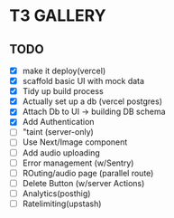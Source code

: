 # T3 GALLERY


## TODO

- [x] make it deploy(vercel)
- [x] scaffold basic UI with mock data
- [x] Tidy up build process
- [x] Actually set up a db (vercel postgres)
- [x] Attach Db to UI -> building DB schema
- [X] Add Authentication
- [ ] "taint (server-only)
- [ ] Use Next/Image component
- [ ] Add audio uploading
- [ ] Error management (w/Sentry)
- [ ] ROuting/audio page (parallel route)
- [ ] Delete Button (w/server Actions)
- [ ] Analytics(posthig)
- [ ] Ratelimiting(upstash)
